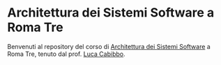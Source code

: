 # Architettura dei Sistemi Software a Roma Tre # 

Benvenuti al repository del corso di [Architettura dei Sistemi Software](http://cabibbo.dia.uniroma3.it/asw/) a Roma Tre, 
tenuto dal prof. [Luca Cabibbo](http://cabibbo.dia.uniroma3.it/). 